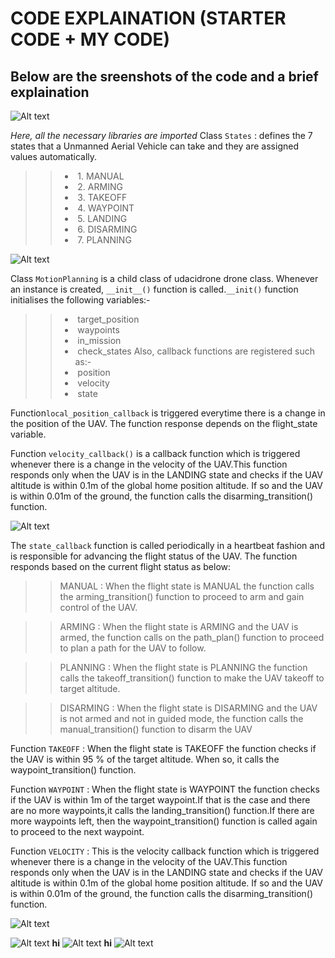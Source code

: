 # CODE EXPLAINATION (STARTER CODE + MY CODE)
## Below are the sreenshots of the code and a brief explaination  

![Alt text](https://github.com/sparklytopaz/MotionPlanning/blob/master/m1.JPG?raw=true "m1")

*Here, all the necessary libraries are imported* 
Class `States` : defines the 7 states that a Unmanned Aerial Vehicle can take and they are assigned values automatically.
>>- &nbsp;1. MANUAL 
>>- &nbsp;2. ARMING
>>- &nbsp;3. TAKEOFF
>>- &nbsp;4. WAYPOINT
>>- &nbsp;5. LANDING
>>- &nbsp;6. DISARMING
>>- &nbsp;7. PLANNING

![Alt text](https://github.com/sparklytopaz/MotionPlanning/blob/master/m2.JPG?raw=true "m2")

Class `MotionPlanning` is a child class of udacidrone drone class.
Whenever an instance is created, `__init__()` function is called.`__init()` function initialises the following variables:-
>>- &nbsp;target_position
>>- &nbsp;waypoints
>>- &nbsp;in_mission
>>- &nbsp;check_states
Also, callback functions are registered such as:-
>>- &nbsp;position
>>- &nbsp;velocity
>>- &nbsp;state 

Function`local_position_callback` is triggered everytime there is a change in the position of the UAV. The function response depends on the flight_state variable.

Function `velocity_callback()` is a callback function which is triggered whenever there is a change in the velocity of the UAV.This function responds only when the UAV is in the LANDING state and checks if the UAV altitude is within 0.1m of the global home position    altitude. If so and the UAV is within 0.01m of the ground, the function calls the disarming_transition() function.


![Alt text](https://github.com/sparklytopaz/MotionPlanning/blob/master/m3.png?raw=true "m3")

The `state_callback` function is called periodically in a heartbeat fashion and is responsible for advancing the flight status of the UAV. The function responds based on the current flight status as below:

>>MANUAL : When the flight state is MANUAL the function calls the arming_transition() function to proceed to arm and gain control of the UAV.

>>ARMING : When the flight state is ARMING and the UAV is armed, the function calls on the path_plan() function to proceed to plan a path for the UAV to follow.

>>PLANNING : When the flight state is PLANNING the function calls the takeoff_transition() function to make the UAV takeoff to target altitude.

>>DISARMING : When the flight state is DISARMING and the UAV is not armed and not in guided mode, the function calls the manual_transition() function to disarm the UAV
    
Function `TAKEOFF` : When the flight state is TAKEOFF the function checks if the UAV is within 95 % of the target altitude. When so, it calls the waypoint_transition() function.
    
Function `WAYPOINT` : When the flight state is WAYPOINT the function checks if the UAV is within 1m of the target waypoint.If that is the case and  there are no more waypoints,it calls the landing_transition() function.If there are more waypoints left, then the waypoint_transition()  function is called again to proceed to the next waypoint.
  
Function `VELOCITY` : This is the velocity callback function which is triggered whenever there is a change in the velocity of the UAV.This function responds only when the UAV is in the LANDING state and checks if the UAV altitude is within 0.1m of the global home position altitude. If so and the UAV is within 0.01m of the ground, the function calls the disarming_transition() function.

![Alt text](https://github.com/sparklytopaz/MotionPlanning/blob/master/m4.png?raw=true "m4")

![Alt text](https://github.com/sparklytopaz/MotionPlanning/blob/master/m5.png?raw=true "m5")
**hi**
![Alt text](https://github.com/sparklytopaz/MotionPlanning/blob/master/m6.png?raw=true "m6")
**hi**
![Alt text](https://github.com/sparklytopaz/MotionPlanning/blob/master/m7.png?raw=true "m7")
